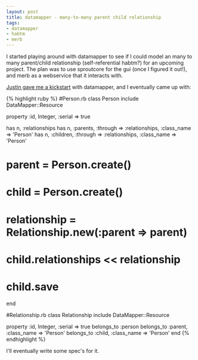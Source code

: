 ```yaml
--- 
layout: post
title: datamapper - many-to-many parent child relationship
tags: 
- datamapper 
- habtm 
- merb
---
```

I started playing around with datamapper to see if I could model an many to many parent/child relationship (self-referential habtm?) for an upcoming project. The plan was to use sproutcore for the gui (once I figured it out!), and merb as a webservice that it interacts with.  

[Justin gave me a kickstart](http://jit.nuance9.com/2008/06/datamapper-parent-child-relationship.html) with datamapper, and I eventually came up with:


{% highlight ruby %}
#Person.rb
class Person
  include DataMapper::Resource


  property :id, Integer, :serial => true

  has n, :relationships
  has n, :parents, :through => :relationships, :class_name => 'Person'
  has n, :children, :through => :relationships, :class_name => 'Person'


  # parent = Person.create()
  # child = Person.create()
  # relationship = Relationship.new(:parent => parent)
  # child.relationships << relationship
  # child.save

end

#Relationship.rb
class Relationship
  include DataMapper::Resource
  
  property :id, Integer, :serial => true
  belongs_to :person
  belongs_to :parent, :class_name => 'Person'
  belongs_to :child, :class_name => 'Person'
end
{% endhighlight %}

I'll eventually write some spec's for it.
